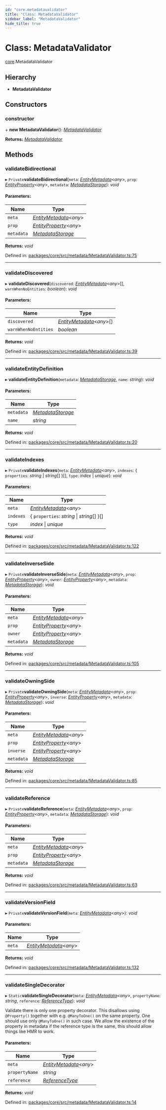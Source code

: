 ```yaml
---
id: "core.metadatavalidator"
title: "Class: MetadataValidator"
sidebar_label: "MetadataValidator"
hide_title: true
---
```


# Class: MetadataValidator

[core](../modules/core.md).MetadataValidator

## Hierarchy

* **MetadataValidator**

## Constructors

### constructor

\+ **new MetadataValidator**(): [*MetadataValidator*](core.metadatavalidator.md)

**Returns:** [*MetadataValidator*](core.metadatavalidator.md)

## Methods

### validateBidirectional

▸ `Private`**validateBidirectional**(`meta`: [*EntityMetadata*](core.entitymetadata.md)<*any*\>, `prop`: [*EntityProperty*](../interfaces/core.entityproperty.md)<*any*\>, `metadata`: [*MetadataStorage*](core.metadatastorage.md)): *void*

#### Parameters:

Name | Type |
------ | ------ |
`meta` | [*EntityMetadata*](core.entitymetadata.md)<*any*\> |
`prop` | [*EntityProperty*](../interfaces/core.entityproperty.md)<*any*\> |
`metadata` | [*MetadataStorage*](core.metadatastorage.md) |

**Returns:** *void*

Defined in: [packages/core/src/metadata/MetadataValidator.ts:75](https://github.com/mikro-orm/mikro-orm/blob/969d4229bd/packages/core/src/metadata/MetadataValidator.ts#L75)

___

### validateDiscovered

▸ **validateDiscovered**(`discovered`: [*EntityMetadata*](core.entitymetadata.md)<*any*\>[], `warnWhenNoEntities`: *boolean*): *void*

#### Parameters:

Name | Type |
------ | ------ |
`discovered` | [*EntityMetadata*](core.entitymetadata.md)<*any*\>[] |
`warnWhenNoEntities` | *boolean* |

**Returns:** *void*

Defined in: [packages/core/src/metadata/MetadataValidator.ts:39](https://github.com/mikro-orm/mikro-orm/blob/969d4229bd/packages/core/src/metadata/MetadataValidator.ts#L39)

___

### validateEntityDefinition

▸ **validateEntityDefinition**(`metadata`: [*MetadataStorage*](core.metadatastorage.md), `name`: *string*): *void*

#### Parameters:

Name | Type |
------ | ------ |
`metadata` | [*MetadataStorage*](core.metadatastorage.md) |
`name` | *string* |

**Returns:** *void*

Defined in: [packages/core/src/metadata/MetadataValidator.ts:20](https://github.com/mikro-orm/mikro-orm/blob/969d4229bd/packages/core/src/metadata/MetadataValidator.ts#L20)

___

### validateIndexes

▸ `Private`**validateIndexes**(`meta`: [*EntityMetadata*](core.entitymetadata.md)<*any*\>, `indexes`: { `properties`: *string* \| *string*[]  }[], `type`: *index* \| *unique*): *void*

#### Parameters:

Name | Type |
------ | ------ |
`meta` | [*EntityMetadata*](core.entitymetadata.md)<*any*\> |
`indexes` | { `properties`: *string* \| *string*[]  }[] |
`type` | *index* \| *unique* |

**Returns:** *void*

Defined in: [packages/core/src/metadata/MetadataValidator.ts:122](https://github.com/mikro-orm/mikro-orm/blob/969d4229bd/packages/core/src/metadata/MetadataValidator.ts#L122)

___

### validateInverseSide

▸ `Private`**validateInverseSide**(`meta`: [*EntityMetadata*](core.entitymetadata.md)<*any*\>, `prop`: [*EntityProperty*](../interfaces/core.entityproperty.md)<*any*\>, `owner`: [*EntityProperty*](../interfaces/core.entityproperty.md)<*any*\>, `metadata`: [*MetadataStorage*](core.metadatastorage.md)): *void*

#### Parameters:

Name | Type |
------ | ------ |
`meta` | [*EntityMetadata*](core.entitymetadata.md)<*any*\> |
`prop` | [*EntityProperty*](../interfaces/core.entityproperty.md)<*any*\> |
`owner` | [*EntityProperty*](../interfaces/core.entityproperty.md)<*any*\> |
`metadata` | [*MetadataStorage*](core.metadatastorage.md) |

**Returns:** *void*

Defined in: [packages/core/src/metadata/MetadataValidator.ts:105](https://github.com/mikro-orm/mikro-orm/blob/969d4229bd/packages/core/src/metadata/MetadataValidator.ts#L105)

___

### validateOwningSide

▸ `Private`**validateOwningSide**(`meta`: [*EntityMetadata*](core.entitymetadata.md)<*any*\>, `prop`: [*EntityProperty*](../interfaces/core.entityproperty.md)<*any*\>, `inverse`: [*EntityProperty*](../interfaces/core.entityproperty.md)<*any*\>, `metadata`: [*MetadataStorage*](core.metadatastorage.md)): *void*

#### Parameters:

Name | Type |
------ | ------ |
`meta` | [*EntityMetadata*](core.entitymetadata.md)<*any*\> |
`prop` | [*EntityProperty*](../interfaces/core.entityproperty.md)<*any*\> |
`inverse` | [*EntityProperty*](../interfaces/core.entityproperty.md)<*any*\> |
`metadata` | [*MetadataStorage*](core.metadatastorage.md) |

**Returns:** *void*

Defined in: [packages/core/src/metadata/MetadataValidator.ts:85](https://github.com/mikro-orm/mikro-orm/blob/969d4229bd/packages/core/src/metadata/MetadataValidator.ts#L85)

___

### validateReference

▸ `Private`**validateReference**(`meta`: [*EntityMetadata*](core.entitymetadata.md)<*any*\>, `prop`: [*EntityProperty*](../interfaces/core.entityproperty.md)<*any*\>, `metadata`: [*MetadataStorage*](core.metadatastorage.md)): *void*

#### Parameters:

Name | Type |
------ | ------ |
`meta` | [*EntityMetadata*](core.entitymetadata.md)<*any*\> |
`prop` | [*EntityProperty*](../interfaces/core.entityproperty.md)<*any*\> |
`metadata` | [*MetadataStorage*](core.metadatastorage.md) |

**Returns:** *void*

Defined in: [packages/core/src/metadata/MetadataValidator.ts:63](https://github.com/mikro-orm/mikro-orm/blob/969d4229bd/packages/core/src/metadata/MetadataValidator.ts#L63)

___

### validateVersionField

▸ `Private`**validateVersionField**(`meta`: [*EntityMetadata*](core.entitymetadata.md)<*any*\>): *void*

#### Parameters:

Name | Type |
------ | ------ |
`meta` | [*EntityMetadata*](core.entitymetadata.md)<*any*\> |

**Returns:** *void*

Defined in: [packages/core/src/metadata/MetadataValidator.ts:132](https://github.com/mikro-orm/mikro-orm/blob/969d4229bd/packages/core/src/metadata/MetadataValidator.ts#L132)

___

### validateSingleDecorator

▸ `Static`**validateSingleDecorator**(`meta`: [*EntityMetadata*](core.entitymetadata.md)<*any*\>, `propertyName`: *string*, `reference`: [*ReferenceType*](../enums/core.referencetype.md)): *void*

Validate there is only one property decorator. This disallows using `@Property()` together with e.g. `@ManyToOne()`
on the same property. One should use only `@ManyToOne()` in such case.
We allow the existence of the property in metadata if the reference type is the same, this should allow things like HMR to work.

#### Parameters:

Name | Type |
------ | ------ |
`meta` | [*EntityMetadata*](core.entitymetadata.md)<*any*\> |
`propertyName` | *string* |
`reference` | [*ReferenceType*](../enums/core.referencetype.md) |

**Returns:** *void*

Defined in: [packages/core/src/metadata/MetadataValidator.ts:14](https://github.com/mikro-orm/mikro-orm/blob/969d4229bd/packages/core/src/metadata/MetadataValidator.ts#L14)
